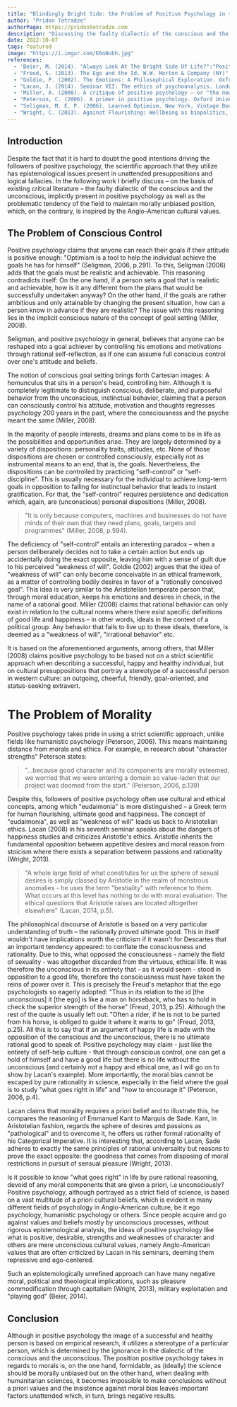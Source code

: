 ```yaml
---
title: "Blindingly Bright Side: the Problem of Positive Psychology in the Dialectic of Conscious and Unconscious"
author: "Pridon Tetradze"
authorPage: https://pridontetradze.com
description: "Discussing the faulty dialectic of the conscious and the unconscious implicitly present in positive psychology."
date: 2022-10-07
tags: featured
image: "https://i.imgur.com/E6oNubh.jpg"
references:
  - 'Beier, M. (2014). "Always Look At The Bright Side Of Life?":"Positive" Psychology, Psychoanalysis, And Pastoral Theology. Journal of Pastoral Theology, 24(2), 3-1. https://doi.org/10.1179/JPT.2014.24.2.003'
  - "Freud, S. (2013). The Ego and the Id. W.W. Norton & Company (NY)"
  - "Goldie, P. (2002). The Emotions: A Philosophical Exploration. Oxford University Press."
  - "Lacan, J. (2014). Seminar VII: The ethics of psychoanalysis. London: W. W. Norton & Company."
  - 'Miller, A. (2008). A critique of positive psychology – or "the new science of happiness".  Journal of philosophy of education, 42(3 4), 591-608. https://doi.org/10.1111/j.1467-9752.2008.00646.x'
  - "Peterson, C. (2006). A primer in positive psychology. Oxford University Press."
  - "Seligman, M. E. P. (2006). Learned Optimism. New York, Vintage Books."
  - "Wright, C. (2013). Against Flourishing: Wellbeing as biopolitics, and the psychoanalytic. https://doi.org/10.5195/hcs.2013.151"
---
```


## Introduction

Despite the fact that it is hard to doubt the good intentions driving the followers
of positive psychology, the scientific approach that they utilize has epistemological
issues present in unattended presuppositions and logical fallacies. In the following
work I briefly discuss – on the basis of existing critical literature – the
faulty dialectic of the conscious and the unconscious, implicitly present in positive
psychology as well as the problematic tendency of the field to maintain morally
unbiased position, which, on the contrary, is inspired by the Anglo-American cultural
values.

## The Problem of Conscious Control

Positive psychology claims that anyone can reach their goals if their attitude is
positive enough: "Optimism is a tool to help the individual achieve the goals he has
for himself" (Seligman, 2006, p.291). To this, Seligman (2006) adds that the goals
must be realistic and achievable. This reasoning contradicts itself: On the one
hand, if a person sets a goal that is realistic and achievable, how is it any
different from the plans that would be successfully undertaken anyway? On the other
hand, if the goals are rather ambitious and only attainable by changing the present
situation, how can a person know in advance if they are realistic?
The issue with this reasoning lies in the implicit conscious nature of the concept
of goal setting (Miller, 2008).

Seligman, and positive psychology in general, believes that anyone can be reshaped
into a goal achiever by controlling his emotions and motivations through rational
self-reflection, as if one can assume full conscious control over one's attitude
and beliefs.

The notion of conscious goal setting brings forth Cartesian images: A homunculus that
sits in a person's head, controlling him. Although it is completely
legitimate to distinguish conscious, deliberate, and purposeful behavior from the
unconscious, instinctual behavior, claiming that a person can consciously control
his attitude, motivation and thoughts regresses psychology 200 years in the past, where
the consciousness and the psyche meant the same (Miller, 2008).

In the majority of people interests, dreams and plans come to be in life as the
possibilities and opportunities arise. They are largely determined by a variety
of dispositions: personality traits, attitudes, etc. None of those dispositions
are chosen or controlled consciously, especially not as instrumental means to an
end, that is, the goals. Nevertheless, the dispositions can be controlled by
practicing "self-control" or "self-discipline". This is usually necessary for the
individual to achieve long-term goals in opposition to falling for instinctual
behavior that leads to instant gratification. For that, the "self-control" requires
persistence and dedication which, again, are (unconscious) personal dispositions
(Miller, 2008).

> "It is only because computers, machines and businesses do not have minds of their
> own that they need plans, goals, targets and programmes" (Miller, 2008, p.594).

The deficiency of "self-control" entails an interesting paradox – when a person
deliberately decides not to take a certain action but ends up accidentally doing
the exact opposite, leaving him with a sense of guilt due to his perceived "weakness
of will". Goldie (2002) argues that the idea of "weakness of will" can only become
conceivable in an ethical framework, as a matter of controlling bodily desires in
favor of a "rationally conceived goal". This idea is very similar to the Aristotelian
temperate person that, through moral education, keeps his emotions and desires in
check, in the name of a rational good. Miller (2008) claims that rational behavior
can only exist in relation to the cultural norms where there exist specific
definitions of good life and happiness – in other words, ideals in the context of a
political group. Any behavior that fails to live up to these ideals, therefore, is
deemed as a "weakness of will", "irrational behavior" etc.

It is based on the aforementioned arguments, among others, that Miller (2008) claims
positive psychology to be based not on a strict scientific approach when describing
a successful, happy and healthy individual, but on cultural presuppositions that
portray a stereotype of a successful person in western culture: an outgoing, cheerful,
friendly, goal-oriented, and status-seeking extravert.

# The Problem of Morality

Positive psychology takes pride in using a strict scientific approach, unlike fields
like humanistic psychology (Peterson, 2006). This means maintaining distance from
morals and ethics. For example, in research about "character strengths" Peterson
states:

> "...because good character and its components are morally esteemed, we worried that
> we were entering a domain so value-laden that our project was doomed from the start."
> (Peterson, 2006, p.139)

Despite this, followers of positive psychology often use cultural and ethical concepts,
among which "eudaimonia" is more distinguished – a Greek term for human flourishing,
ultimate good and happiness. The concept of "eudaimonia", as well as "weakness of will"
leads us back to Aristotelian ethics. Lacan (2008) in his seventh seminar speaks about
the dangers of happiness studies and criticizes Aristotle's ethics. Aristotle inherits
the fundamental opposition between appetitive desires and moral reason from stoicism
where there exists a separation between passions and rationality (Wright, 2013).

> "A whole large field of what constitutes for us the sphere of sexual desires is
> simply classed by Aristotle in the realm of monstrous anomalies - he uses the term
> "bestiality" with reference to them. What occurs at this level has nothing to do with
> moral evaluation. The ethical questions that Aristotle raises are located altogether
> elsewhere" (Lacan, 2014, p.5).

The philosophical discourse of Aristotle is based on a very particular understanding
of truth – the rationally proved ultimate good. This in itself wouldn't have implications
worth the criticism if it wasn't for Descartes that an important tendency appeared: to
conflate the consciousness and rationality. Due to this, what opposed the consciousness -
namely the field of sexuality - was altogether discarded from the virtuous, ethical life.
It was therefore the unconscious in its entirety that - as it would seem - stood in
opposition to a good life, therefore the consciousness must have taken the reins of
power over it. This is precisely the Freud's metaphor that the ego psychologists
so eagerly adopted: "Thus in its relation to the id [the unconscious] it [the ego]
is like a man on horseback, who has to hold in check the superior strength of the
horse" (Freud, 2013, p.25). Although the rest of the quote is usually left out:
"Often a rider, if he is not to be parted from his horse, is obliged to
guide it where it wants to go" (Freud, 2013, p.25). All this is to say that
if an argument of happy life is made with the opposition of the conscious and the
unconscious, there is no ultimate rational good to speak of. Positive
psychology may claim - just like the entirety of self-help culture - that through
conscious control, one can get a hold of himself and have a good life but there is
no life without the unconscious (and certainly not a happy and ethical one, as I will
go on to show by Lacan's example). More importantly, the moral bias cannot be escaped
by pure rationality in science, especially in the field where the goal is to study
"what goes right in life" and "how to encourage it" (Peterson, 2006, p.4).

Lacan claims that morality requires
a priori belief and to illustrate this, he compares the reasoning of Emmanuel
Kant to Marquis de Sade. Kant, in Aristotelian fashion, regards the sphere of
desires and passions as "pathological" and to overcome it, he offers us rather
formal rationality of his Categorical Imperative. It is interesting that, according
to Lacan, Sade adheres to exactly the same principles of rational universality but
reasons to prove the exact opposite: the goodness that comes from disposing of moral
restrictions in pursuit of sensual pleasure (Wright, 2013).

Is it possible to know "what goes right" in life by pure rational reasoning, devoid
of any moral components that are given a priori, i.e unconsciously?
Positive psychology, although portrayed as a strict field of science, is based
on a vast multitude of a priori cultural beliefs, which is evident in many different
fields of psychology in Anglo-American culture, be it ego psychology, humanistic
psychology or others. Since people acquire and go against values and beliefs mostly
by unconscious processes, without rigorous epistemological analysis, the ideas
of positive psychology like what is positive, desirable, strengths and weaknesses of
character and others are mere unconscious cultural values, namely Anglo-American
values that are often criticized by Lacan in his seminars, deeming them repressive and ego-centered.

Such an epistemologically unrefined approach can have many negative moral, political
and theological implications, such as pleasure commodification through capitalism
(Wright, 2013), military exploitation and "playing god" (Beier, 2014).

## Conclusion

Although in positive psychology the image of a successful and healthy person is based
on empirical research, it utilizes a stereotype of a particular person, which is
determined by the ignorance in the dialectic of the conscious and the unconscious.
The position positive psychology takes in regards to morals is, on the one hand,
formidable, as (ideally) the science should be morally unbiased but on the other
hand, when dealing with humanitarian sciences, it becomes impossible to make
conclusions without a priori values and the insistence against moral bias leaves
important factors unattended which, in turn, brings negative results.
